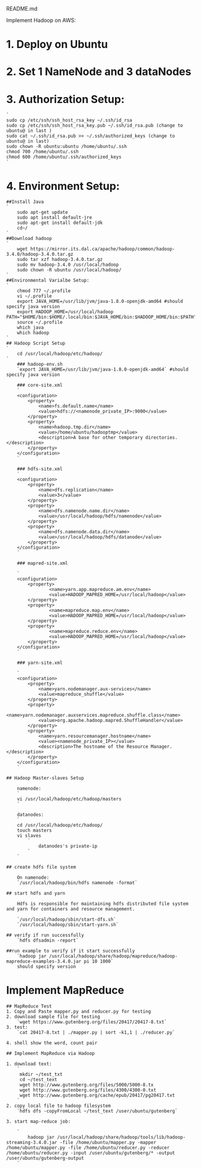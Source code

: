 README.md

Implement Hadoop on AWS:

# 1. Deploy on Ubuntu 
# 2. Set 1 NameNode and 3 dataNodes
# 3. Authorization Setup:
	`
	sudo cp /etc/ssh/ssh_host_rsa_key ~/.ssh/id_rsa
	sudo cp /etc/ssh/ssh_host_rsa_key.pub ~/.ssh/id_rsa.pub (change to ubuntu@ in last ) 
	sudo cat ~/.ssh/id_rsa.pub >> ~/.ssh/authorized_keys (change to ubuntu@ in last)
	sudo chown -R ubuntu:ubuntu /home/ubuntu/.ssh
	chmod 700 /home/ubuntu/.ssh
	chmod 600 /home/ubuntu/.ssh/authorized_keys
	` 
# 4. Environment Setup:

	##Install Java
	`
		sudo apt-get update
		sudo apt install default-jre
		sudo apt-get install default-jdk 
		cd~/
	`
	##Download hadoop
	`	
		wget https://mirror.its.dal.ca/apache/hadoop/common/hadoop-3.4.0/hadoop-3.4.0.tar.gz
		sudo tar xzf hadoop-3.4.0.tar.gz
		sudo mv hadoop-3.4.0 /usr/local/hadoop
		sudo chown -R ubuntu /usr/local/hadoop/
	`
	##Environmental Varialbe Setup:
	`
		chmod 777 ~/.profile
		vi ~/.profile
		export JAVA_HOME=/usr/lib/jvm/java-1.8.0-openjdk-amd64 #should specify java version
		export HADOOP_HOME=/usr/local/hadoop PATH="$HOME/bin:$HOME/.local/bin:$JAVA_HOME/bin:$HADOOP_HOME/bin:$PATH"
		source ~/.profile
		which java
		which hadoop
	`
	## Hadoop Script Setup
	`
		cd /usr/local/hadoop/etc/hadoop/
	`
		### hadoop-env.sh
		`export JAVA_HOME=/usr/lib/jvm/java-1.8.0-openjdk-amd64` #should specify java version

		### core-site.xml
		`
		<configuration> 
			<property>
				<name>fs.default.name</name>
				<value>hdfs://<namenode_private_IP>:9000</value> 
			</property>
			<property>
				<name>hadoop.tmp.dir</name> 
				<value>/home/ubuntu/hadooptmp</value>
				<description>A base for other temporary directories.</description>
			</property> 
		</configuration>
		`

		### hdfs-site.xml
		`
		<configuration> 
			<property>
				<name>dfs.replication</name>
				<value>3</value> 
			</property> 
			<property>
				<name>dfs.namenode.name.dir</name>
				<value>/usr/local/hadoop/hdfs/namenode</value> 
			</property>
			<property>
				<name>dfs.namenode.data.dir</name>
				<value>/usr/local/hadoop/hdfs/datanode</value> 
			</property>
		</configuration>
		`

		### mapred-site.xml

		`
		<configuration>
	        <property>
	                <name>yarn.app.mapreduce.am.env</name>
	                <value>HADOOP_MAPRED_HOME=/usr/local/hadoop</value>
	        </property>
	        <property>
	                <name>mapreduce.map.env</name>
	                <value>HADOOP_MAPRED_HOME=/usr/local/hadoop</value>
	        </property>
	        <property>
	                <name>mapreduce.reduce.env</name>
	                <value>HADOOP_MAPRED_HOME=/usr/local/hadoop</value>
	        </property>
		</configuration>
		`

		### yarn-site.xml

		`
		<configuration> 
			<property>
				<name>yarn.nodemanager.aux-services</name>
				<value>mapreduce_shuffle</value> 
			</property>
			<property>
				<name>yarn.nodemanager.auxservices.mapreduce.shuffle.class</name>
				<value>org.apache.hadoop.mapred.ShuffleHandler</value> 
			</property>
			<property>
				<name>yarn.resourcemanager.hostname</name> 
				<value><namenode_private_IP></value>
				<description>The hostname of the Resource Manager.</description>
			</property> 
		</configuration>
		`

	## Hadoop Master-slaves Setup

		namenode:
		`
		vi /usr/local/hadoop/etc/hadoop/masters
		`

		datanodes:
		`
		cd /usr/local/hadoop/etc/hadoop/
		touch masters
		vi slaves
			`
				datanodes's private-ip
			`
		`

	## create hdfs file system

		On namenode:
		`/usr/local/hadoop/bin/hdfs namenode -format`

	## start hdfs and yarn

		Hdfs is responsible for maintaining hdfs distributed file system and yarn for containers and resource management.

		`/usr/local/hadoop/sbin/start-dfs.sh` 
		`/usr/local/hadoop/sbin/start-yarn.sh`

	## verify if run successfully
		`hdfs dfsadmin -report`

	##run example to verify if it start successfully
		`hadoop jar /usr/local/hadoop/share/hadoop/mapreduce/hadoop-mapreduce-examples-3.4.0.jar pi 10 1000`
		should specify version


# Implement MapReduce
	
	## MapReduce Test
	1. Copy and Paste mapper.py and reducer.py for testing
	2. download sample file for testing
		`wget https://www.gutenberg.org/files/20417/20417-8.txt`
	3. test:
		`cat 20417-8.txt | ./mapper.py | sort -k1,1 | ./reducer.py`

	4. shell show the word, count pair 

	## Implement MapReduce via Hadoop

	1. download text:
		`
		 mkdir ~/test_txt
		 cd ~/test_text
	     wget http://www.gutenberg.org/files/5000/5000-8.tx
		 wget http://www.gutenberg.org/files/4300/4300-0.txt
         wget http://www.gutenberg.org/cache/epub/20417/pg20417.txt
        `
    2. copy local file to hadoop filesystem
    	`hdfs dfs -copyFromLocal ~/test_text /user/ubuntu/gutenberg`

    3. start map-reduce job:

    	`
    		hadoop jar /usr/local/hadoop/share/hadoop/tools/lib/hadoop-streaming-3.4.0.jar -file /home/ubuntu/mapper.py -mapper /home/ubuntu/mapper.py -file /home/ubuntu/reducer.py -reducer /home/ubuntu/reducer.py -input /user/ubuntu/gutenberg/* -output /user/ubuntu/gutenberg-output
    	`









